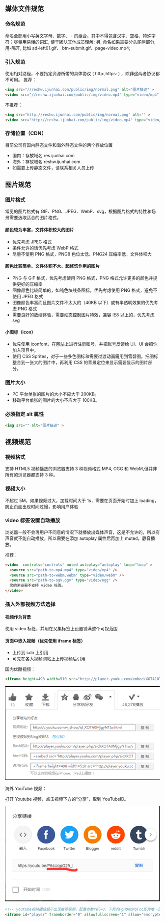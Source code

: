## 媒体文件规范

### 命名规范

命名全部用小写英文字母、数字、 - 的组合，其中不得包含汉字、空格、特殊字符；尽量用易懂的词汇, 便于团队其他成员理解; 另, 命名如果需要分头尾两部分, 用-隔开, 比如 ad-left01.gif、 btn-submit.gif、page-video.mp4;

### 引入规范

使用相对路径，不要指定资源所带的具体协议 ( http:,https: ) ，除非这两者协议都不可用。
推荐：

```Html
<img src="//reshw.ijunhai.com/public/img/normal.png" alt="图片描述" >
<video src="//reshw.ijunhai.com/public/img/video.mp4" type="video/mp4"  muted autoplay="autoplay" loop="loop">
```

不推荐：

```Html
<img src="http://reshw.ijunhai.com/public/img/normal.png" alt="" >
<video src="http://reshw.ijunhai.com/public/img/video.mp4" type="video/mp4"  muted autoplay="autoplay" loop="loop">
```

### 存储位置（CDN）

目前公司有国内静态文件和海外静态文件的两个存放位置

- 国内：存放域名 res.ijunhai.com
- 海外：存放域名 reshw.ijunhai.com
- 如需要上传静态文件，请联系相关人员上传

## 图片规范

### 图片格式

常见的图片格式有 GIF、PNG、JPEG、WebP、svg，根据图片格式的特性和场景需要选取适合的图片格式。

#### 颜色较为丰富，文件体积较大的图片

- 优先考虑 JPEG 格式
- 条件允许的话优先考虑 WebP 格式
- 尽量不使用 PNG 格式，PNG8 色位太低，PNG24 压缩率低，文件体积大

#### 颜色比较简单、文件体积不大、起修饰作用的图片

- PNG 与 GIF 格式，优先考虑使用 PNG 格式，PNG 格式允许更多的颜色并提供更好的压缩率
- 图像颜色比较简单的，如纯色块线条图标，优先考虑使用 PNG 格式，避免不使用 JPEG 格式
- 图像颜色丰富而且图片文件不太大的（40KB 以下）或有半透明效果的优先考虑 PNG 格式
- 需要良好的放缩体验，需要动态控制图片特效，兼容 IE8 以上的，优先考虑 svg

#### 小图标（icon）

- 优先使用 iconfont，在[网站](https://www.iconfont.cn/)上进行注册账号，并把账号反馈给 UI，UI 会把你加入项目中。
- 使用 CSS Sprites，对于一些多色图标和需要过渡动画需用到雪碧图，把图标整合到一张大的图片中，再利用 CSS 的背景定位来显示需要显示的图片部分。

### 图片大小

- PC 平台单张的图片的大小不应大于 200KB。
- 移动平台单张的图片的大小不应大于 100KB。

### 必须指定 alt 属性

```Html
<img src="" alt="图片描述" >
```

## 视频规范

### 视频格式

支持 HTML5 视频播放的浏览器支持 3 种视频格式 MP4, OGG 和 WebM,但并非所有的浏览器都支持 3 种。

### 视频大小

不超过 5M，如果视频过大，加载时间大于 1s，需要在页面开始时加上 loading，防止页面出现时间过慢，影响用户体验

### video 标签设置自动播放

浏览器一般不会再用户不同意的情况下就播放出媒体声音，这是不允许的，所以有声音就不能自动播放，所以需要在添加 autoplay 属性后再加上 muted，静音播放。

推荐：

```Html
<video  controls="controls" muted autoplay="autoplay" loop="loop" >
  <source src="path-to-mp4.mp4" type="video/mp4" />
  <source src="path-to-webm.webm" type="video/webm" />
  <source src="path-to-ogv.ogv" type="video/ogg" />
  您的浏览器不支持 video 标签。
</video>
```

### 插入外部视频方法选择

#### 视频作为背景

使用 video 标签，并用在父集标签上设置铺满整个可视范围

#### 页面中嵌入视频（优先使用 iframe 标签）

- 上传到 cdn 上引用
- 可先在各大视频网站上上传视频后引用

国内优酷视频：

```Html
<iframe height=498 width=510 src="http://player.youku.com/embed/XOTA1OTA2NjAw" frameborder=0 allowfullscreen></iframe>
```

![](./img/媒体文件规范-img-1.png)

海外 YouTube 视频：

打开 Youtube 视频，点击视频下方的“分享”，取到 YouTubeID。

![](./img/媒体文件规范-img-2.png)

```Html
<!-- youtube视频播放后不出现推荐视频，配置参数rel=0，下列的PgHDnbWqFcc即为唯一id，每次只需替换掉该id即可 -->
<iframe id="player" frameborder="0" allowfullscreen="1" allow="encrypted-media" title="YouTube video player" src="https://www.youtube.com/embed/PgHDnbWqFcc?rel=0&enablejsapi=1&widgetid=1"></iframe>
```
